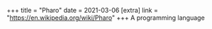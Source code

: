 +++
title = "Pharo"
date = 2021-03-06
[extra]
link = "https://en.wikipedia.org/wiki/Pharo"
+++
A programming language

